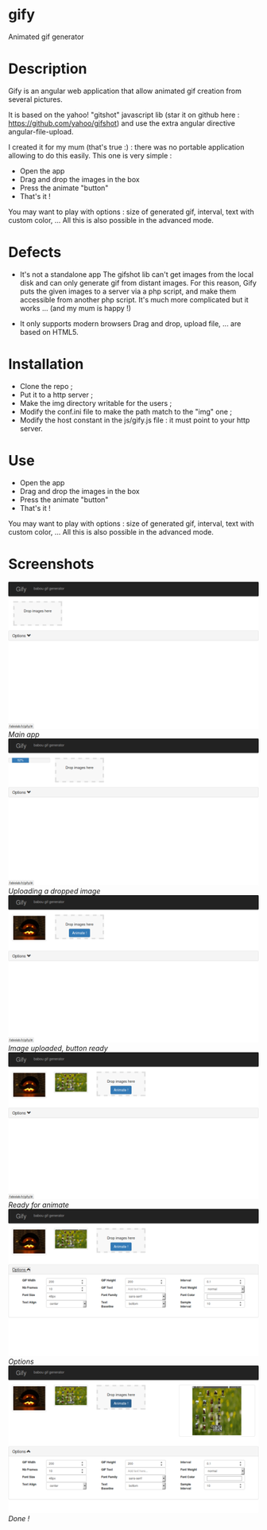 gify
====

Animated gif generator

Description
===

Gify is an angular web application that allow animated gif creation from several pictures.

It is based on the yahoo! "gitshot" javascript lib (star it on github here : https://github.com/yahoo/gifshot) and use the extra angular directive angular-file-upload.

I created it for my mum (that's true :) : there was no portable application allowing to do this easily. This one is very simple :

- Open the app
- Drag and drop the images in the box
- Press the animate "button"
- That's it !

You may want to play with options : size of generated gif, interval, text with custom color, ... All this is also possible in the advanced mode.

Defects
===
- It's not a standalone app
The gifshot lib can't get images from the local disk and can only generate gif from distant images. For this reason, Gify puts the given images to a server via a php script, and make them accessible from another php script.
It's much more complicated but it works ... (and my mum is happy !)

- It only supports modern browsers
Drag and drop, upload file, ... are based on HTML5.

Installation
===
- Clone the repo ;
- Put it to a http server ;
- Make the img directory writable for the users ;
- Modify the conf.ini file to make the path match to the "img" one ;
- Modify the host constant in the js/gify.js file : it must point to your http server.

Use
===
- Open the app
- Drag and drop the images in the box
- Press the animate "button"
- That's it !

You may want to play with options : size of generated gif, interval, text with custom color, ... All this is also possible in the advanced mode.

Screenshots
===
![Main app](https://github.com/fabiolab/gify/blob/master/screenshots/screenshot01.png)
*Main app*
![Uploading a dropped image](https://github.com/fabiolab/gify/blob/master/screenshots/screenshot04.png)
*Uploading a dropped image*
![Image uploaded, button ready](https://github.com/fabiolab/gify/blob/master/screenshots/screenshot06.png)
*Image uploaded, button ready*
![Ready for animate](https://github.com/fabiolab/gify/blob/master/screenshots/screenshot07.png)
*Ready for animate*
![Options](https://github.com/fabiolab/gify/blob/master/screenshots/screenshot08.png)
*Options*
![Done !](https://github.com/fabiolab/gify/blob/master/screenshots/screenshot09.png)
*Done !*

